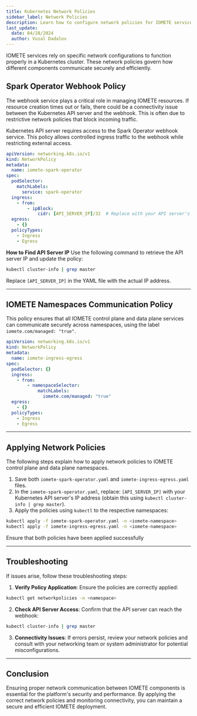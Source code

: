 ```yaml
---
title: Kubernetes Network Policies
sidebar_label: Network Policies
description: Learn how to configure network policies for IOMETE services in a Kubernetes cluster.
last_update:
  date: 04/28/2024
  author: Vusal Dadalov
---
```


IOMETE services rely on specific network configurations to function properly in a Kubernetes cluster. These network policies govern how different components communicate securely and efficiently.

## Spark Operator Webhook Policy

The webhook service plays a critical role in managing IOMETE resources. If resource creation times out or fails, there could be a connectivity issue between the Kubernetes API server and the webhook. This is often due to restrictive network policies that block incoming traffic.

Kubernetes API server requires access to the Spark Operator webhook service. This policy allows controlled ingress traffic to the webhook while restricting external access.

```yaml title="iomete-spark-operator.yaml"
apiVersion: networking.k8s.io/v1
kind: NetworkPolicy
metadata:
  name: iomete-spark-operator
spec:
  podSelector:
    matchLabels:
      service: spark-operator
  ingress:
    - from:
        - ipBlock:
            cidr: [API_SERVER_IP]/32  # Replace with your API server's IP
  egress:
    - {}
  policyTypes:
    - Ingress
    - Egress
```

**How to Find API Server IP**
Use the following command to retrieve the API server IP and update the policy:

```bash
kubectl cluster-info | grep master
```

Replace `[API_SERVER_IP]` in the YAML file with the actual IP address.

---

## IOMETE Namespaces Communication Policy

This policy ensures that all IOMETE control plane and data plane services can communicate securely across namespaces, using the label `iomete.com/managed: "true"`.

```yaml title="iomete-ingress-egress.yaml"
apiVersion: networking.k8s.io/v1
kind: NetworkPolicy
metadata:
  name: iomete-ingress-egress
spec:
  podSelector: {}
  ingress:
    - from:
        - namespaceSelector:
            matchLabels:
              iomete.com/managed: "true"
  egress:
    - {}
  policyTypes:
    - Ingress
    - Egress
```

---

## Applying Network Policies

The following steps explain how to apply network policies to IOMETE control plane and data plane namespaces.

1. Save both `iomete-spark-operator.yaml` and `iomete-ingress-egress.yaml` files.
2. In the `iomete-spark-operator.yaml`, replace: `[API_SERVER_IP]` with your Kubernetes API server's IP address (obtain this using `kubectl cluster-info | grep master`).
3. Apply the policies using `kubectl` to the respective namespaces:
```bash
kubectl apply -f iomete-spark-operator.yaml -n <iomete-namespace>
kubectl apply -f iomete-ingress-egress.yaml -n <iomete-namespace>
```

Ensure that both policies have been applied successfully

---

## Troubleshooting

If issues arise, follow these troubleshooting steps:

1. **Verify Policy Application**:
Ensure the policies are correctly applied:
```bash
kubectl get networkpolicies -n <namespace>
```

2. **Check API Server Access**:
Confirm that the API server can reach the webhook:
```bash
kubectl cluster-info | grep master
```

3. **Connectivity Issues**:
If errors persist, review your network policies and consult with your networking team or system administrator for potential misconfigurations.

---

## Conclusion

Ensuring proper network communication between IOMETE components is essential for the platform's security and performance. By applying the correct network policies and monitoring connectivity, you can maintain a secure and efficient IOMETE deployment.